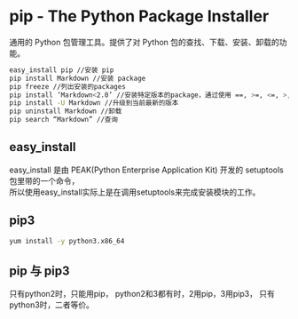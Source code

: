 # pip -  The Python Package Installer

通用的 Python 包管理工具。提供了对 Python 包的查找、下载、安装、卸载的功能。

```bash
easy_install pip //安装 pip
pip install Markdown //安装 package
pip freeze //列出安装的packages
pip install ‘Markdown<2.0’ //安装特定版本的package，通过使用 ==, >=, <=, >, < 指定一个版
pip install -U Markdown //升级到当前最新的版本
pip uninstall Markdown //卸载
pip search “Markdown” //查询
```

## easy_install
easy_install 是由 PEAK(Python Enterprise Application Kit) 开发的 setuptools包里带的一个命令，  
所以使用easy_install实际上是在调用setuptools来完成安装模块的工作。

## pip3

```bash
yum install -y python3.x86_64
```

## pip 与 pip3

只有python2时，只能用pip，
python2和3都有时，2用pip，3用pip3，
只有python3时，二者等价。